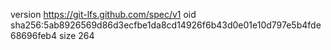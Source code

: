 version https://git-lfs.github.com/spec/v1
oid sha256:5ab8926569d86d3ecfbe1da8cd14926f6b43d0e01e10d797e5b4fde68696feb4
size 264
